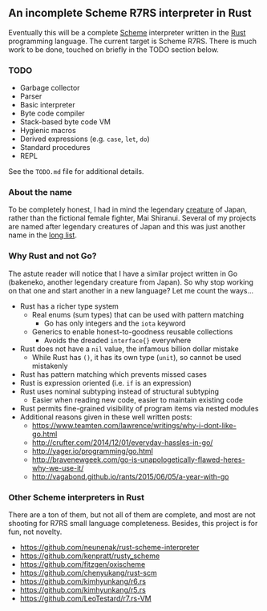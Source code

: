 ## An incomplete Scheme R7RS interpreter in Rust

Eventually this will be a complete [Scheme](http://scheme-reports.org) interpreter written in the [Rust](http://rust-lang.org) programming language. The current target is Scheme R7RS. There is much work to be done, touched on briefly in the TODO section below.

### TODO

* Garbage collector
* Parser
* Basic interpreter
* Byte code compiler
* Stack-based byte code VM
* Hygienic macros
* Derived expressions (e.g. `case`, `let`, `do`)
* Standard procedures
* REPL

See the `TODO.md` file for additional details.

### About the name

To be completely honest, I had in mind the legendary [creature](http://en.wikipedia.org/wiki/Shiranui_(optical_phenomenon)) of Japan, rather than the fictional female fighter, Mai Shiranui. Several of my projects are named after legendary creatures of Japan and this was just another name in the [long list](http://en.wikipedia.org/wiki/List_of_legendary_creatures_from_Japan).

### Why Rust and not Go?

The astute reader will notice that I have a similar project written in Go (bakeneko, another legendary creature from Japan). So why stop working on that one and start another in a new language? Let me count the ways...

* Rust has a richer type system
    - Real enums (sum types) that can be used with pattern matching
        + Go has only integers and the `iota` keyword
    - Generics to enable honest-to-goodness reusable collections
        + Avoids the dreaded `interface{}` everywhere
* Rust does not have a `nil` value, the infamous billion dollar mistake
    - While Rust has `()`, it has its own type (`unit`), so cannot be used mistakenly
* Rust has pattern matching which prevents missed cases
* Rust is expression oriented (i.e. `if` is an expression)
* Rust uses nominal subtyping instead of structural subtyping
    - Easier when reading new code, easier to maintain existing code
* Rust permits fine-grained visibility of program items via nested modules
* Additional reasons given in these well written posts:
    - https://www.teamten.com/lawrence/writings/why-i-dont-like-go.html
    - http://crufter.com/2014/12/01/everyday-hassles-in-go/
    - http://yager.io/programming/go.html
    - http://bravenewgeek.com/go-is-unapologetically-flawed-heres-why-we-use-it/
    - http://vagabond.github.io/rants/2015/06/05/a-year-with-go

### Other Scheme interpreters in Rust

There are a ton of them, but not all of them are complete, and most are not shooting for R7RS small language completeness. Besides, this project is for fun, not novelty.

* https://github.com/neunenak/rust-scheme-interpreter
* https://github.com/kenpratt/rusty_scheme
* https://github.com/fitzgen/oxischeme
* https://github.com/chenyukang/rust-scm
* https://github.com/kimhyunkang/r6.rs
* https://github.com/kimhyunkang/r5.rs
* https://github.com/LeoTestard/r7.rs-VM
